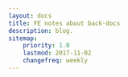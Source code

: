 ```yaml
---
layout: docs
title: FE notes about back-docs
description: blog.
sitemap:
    priority: 1.0
    lastmod: 2017-11-02
    changefreq: weekly
---
```

